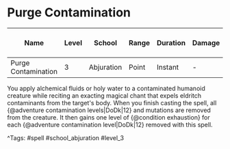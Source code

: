 # Purge Contamination

| Name | Level | School | Range | Duration | Damage | Save DC & Type |
|------|-------|--------|-------|----------|--------|----------------|
| Purge Contamination | 3 | Abjuration | Point | Instant | - | - |

You apply alchemical fluids or holy water to a contaminated humanoid creature while reciting an exacting magical chant that expels eldritch contaminants from the target's body. When you finish casting the spell, all {@adventure contamination levels|DoDk|12} and mutations are removed from the creature. It then gains one level of {@condition exhaustion} for each {@adventure contamination level|DoDk|12} removed with this spell.

^Tags: #spell #school_abjuration #level_3